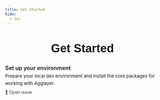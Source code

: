 ```yaml
---
title: Get Started
hide:
  - toc
---
```


<h1 style="text-align: center; font-size: 38px; font-weight: 700; font-family: 'Inter Tight', sans-serif;">
  Get Started
</h1>

<div style="display: flex; flex-direction: column; gap: 2rem; max-width: 800px; margin: 2rem auto 0;">

  <div style="display: flex; flex-direction: column;">
    <a href="/agglayer/get-started/bridge-assets/" style="font-weight: 600; font-size: 18px; color: var(--blue); text-decoration: none;">
      Set up your environment
    </a>
    <p style="margin: 4px 0 8px; font-size: 15px; line-height: 1.6;">
      Prepare your local dev environment and install the core packages for working with Agglayer.
    </p>
    <div style="display: flex; gap: 1.5rem; font-size: 14px; opacity: 0.85;">
      <a href="https://github.com/agglayer/agglayer-docs/issues" target="_blank" style="text-decoration: none;">
        📝 Open issue
      </a>
    </div>
  </div>

</div>
